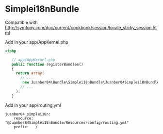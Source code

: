 Simplei18nBundle
================

Compatible with http://symfony.com/doc/current/cookbook/session/locale_sticky_session.html

Add in your app/AppKernel.php

```php
<?php

   // app/AppKernel.php
   public function registerBundles()
   {
     return array(
       // ...
        new Juanber84\Bundle\Simplei18nBundle\Juanber84Simplei18nBundle(),
       // ...
     );
   }
```
Add in your app/routing.yml

	juanber84_simplei18n:
	    resource: "@Juanber84Simplei18nBundle/Resources/config/routing.yml"
	    prefix:   /